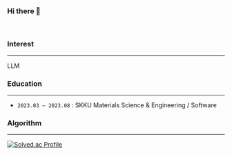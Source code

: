 ### Hi there 👋
<br>

<!--
**MSGitt/MSGitt** is a ✨ _special_ ✨ repository because its `README.md` (this file) appears on your GitHub profile.

Here are some ideas to get you started:

- 🔭 I’m currently working on ...
- 🌱 I’m currently learning ...
- 👯 I’m looking to collaborate on ...
- 🤔 I’m looking for help with ...
- 💬 Ask me about ...
- 📫 How to reach me: ...
- 😄 Pronouns: ...
- ⚡ Fun fact: ...
-->

### Interest
---
LLM

### Education
---
- `2023.03 ~ 2023.08` : SKKU Materials Science & Engineering / Software

### Algorithm
---

[![Solved.ac Profile](http://mazassumnida.wtf/api/v2/generate_badge?boj=hdcms7923)](https://solved.ac/hdcms7923/)
